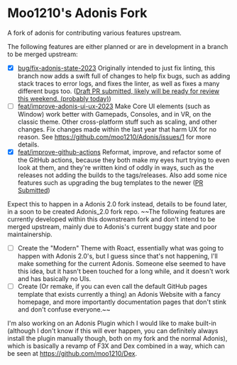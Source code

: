 # Moo1210's Adonis Fork
A fork of adonis for contributing various features upstream.

The following features are either planned or are in development in a branch to be merged upstream: 

- [x] [bug/fix-adonis-state-2023](https://github.com/moo1210/Adonis/tree/bug/fix-adonis-state-2023) Originally intended to just fix linting, this branch now adds a swift full of changes to help fix bugs, such as adding stack traces to error logs, and fixes the linter, as well as fixes a many different bugs too. ([Draft PR submitted, likely will be ready for review this weekend. (probably today)](https://github.com/Epix-Incorporated/Adonis/pull/1216))
- [ ] [feat/improve-adonis-ui-ux-2023](https://github.com/moo1210/Adonis/tree/feat/improve-adonis-ui-ux-2023) Make Core UI elements (such as Window) work better with Gamepads, Consoles, and in VR, on the classic theme. Other cross-platform stuff such as scaling, and other changes. Fix changes made within the last year that harm UX for no reason. See https://github.com/moo1210/Adonis/issues/1 for more details.
- [x] [feat/improve-github-actions](https://github.com/moo1210/Adonis/tree/feat/improve-github-actions) Reformat, improve, and refactor some of the GitHub actions, because they both make my eyes hurt trying to even look at them, and they're written kind of oddly in ways, such as the releases not adding the builds to the tags/releases. Also add some nice features such as upgrading the bug templates to the newer ([PR Submitted](https://github.com/Epix-Incorporated/Adonis/pull/1227))

Expect this to happen in a Adonis 2.0 fork instead, details to be found later, in a soon to be created Adonis_2.0 fork repo.
~~The following features are currently developed within this downstream fork and don't intend to be merged upstream, mainly due to Adonis's current buggy state and poor maintainership.
- [ ] Create the "Modern" Theme with Roact, essentially what was going to happen with Adonis 2.0's, but I guess since that's not happening, I'll make something for the current Adonis. Someone else seemed to have this idea, but it hasn't been touched for a long while, and it doesn't work and has basically no UIs.
- [ ] Create (Or remake, if you can even call the default GitHub pages template that exists currently a thing) an Adonis Website with a fancy homepage, and more importantly documentation pages that don't stink and don't confuse everyone.~~

I'm also working on an Adonis Plugin which I would like to make built-in (although I don't know if this will ever happen, you can definitely always install the plugin manually though, both on my fork and the normal Adonis), which is basically a revamp of F3X and Dex combined in a way, which can be seen at https://github.com/moo1210/Dex.
